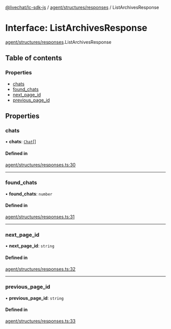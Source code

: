 [@livechat/lc-sdk-js](../README.md) / [agent/structures/responses](../modules/agent_structures_responses.md) / ListArchivesResponse

# Interface: ListArchivesResponse

[agent/structures/responses](../modules/agent_structures_responses.md).ListArchivesResponse

## Table of contents

### Properties

- [chats](agent_structures_responses.ListArchivesResponse.md#chats)
- [found\_chats](agent_structures_responses.ListArchivesResponse.md#found_chats)
- [next\_page\_id](agent_structures_responses.ListArchivesResponse.md#next_page_id)
- [previous\_page\_id](agent_structures_responses.ListArchivesResponse.md#previous_page_id)

## Properties

### chats

• **chats**: [`Chat`](agent_structures_structures.Chat.md)[]

#### Defined in

[agent/structures/responses.ts:30](https://github.com/livechat/lc-sdk-js/blob/5f5afdd/src/agent/structures/responses.ts#L30)

___

### found\_chats

• **found\_chats**: `number`

#### Defined in

[agent/structures/responses.ts:31](https://github.com/livechat/lc-sdk-js/blob/5f5afdd/src/agent/structures/responses.ts#L31)

___

### next\_page\_id

• **next\_page\_id**: `string`

#### Defined in

[agent/structures/responses.ts:32](https://github.com/livechat/lc-sdk-js/blob/5f5afdd/src/agent/structures/responses.ts#L32)

___

### previous\_page\_id

• **previous\_page\_id**: `string`

#### Defined in

[agent/structures/responses.ts:33](https://github.com/livechat/lc-sdk-js/blob/5f5afdd/src/agent/structures/responses.ts#L33)
